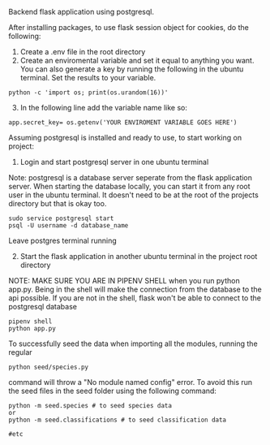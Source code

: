 Backend flask application using postgresql.

After installing packages, to use flask session object for cookies, do the following:

1. Create a .env file in the root directory
2. Create an enviromental variable and set it equal to anything you want. You can also generate a key by running the following in the ubuntu terminal. Set the results to your variable. 

```
python -c 'import os; print(os.urandom(16))'
```
3. In the following line add the variable name like so:

```
app.secret_key= os.getenv('YOUR ENVIROMENT VARIABLE GOES HERE')
```

Assuming postgresql is installed and ready to use, to start working on project:

1. Login and start postgresql server in one ubuntu terminal 

Note: postgresql is a database server seperate from the flask application server. When starting the database locally, you can start it from any root user in the ubuntu terminal. It doesn't need to be at the root of the projects directory but that is okay too.

```
sudo service postgresql start
psql -U username -d database_name
```
Leave postgres terminal running

2. Start the flask application in another ubuntu terminal in the project root directory

NOTE: MAKE SURE YOU ARE IN PIPENV SHELL when you run python app.py. Being in the shell will make the connection from the database to the api possible. If you are not in the shell, flask won't be able to connect to the postgresql database

```
pipenv shell
python app.py
```

To successfully seed the data when importing all the modules, running the regular 
```
python seed/species.py
``` 

command will throw a "No module named config" error. To avoid this run the seed files in the seed folder using the following command: 

```
python -m seed.species # to seed species data
or 
python -m seed.classifications # to seed classification data 

#etc
```

